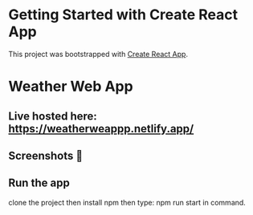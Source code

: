 # Getting Started with Create React App

This project was bootstrapped with [Create React App](https://github.com/facebook/create-react-app).

#  Weather Web App
## Live hosted here: https://weatherweappp.netlify.app/
## Screenshots 📸



## Run the app
clone the project then install npm then type: npm run start in command.






